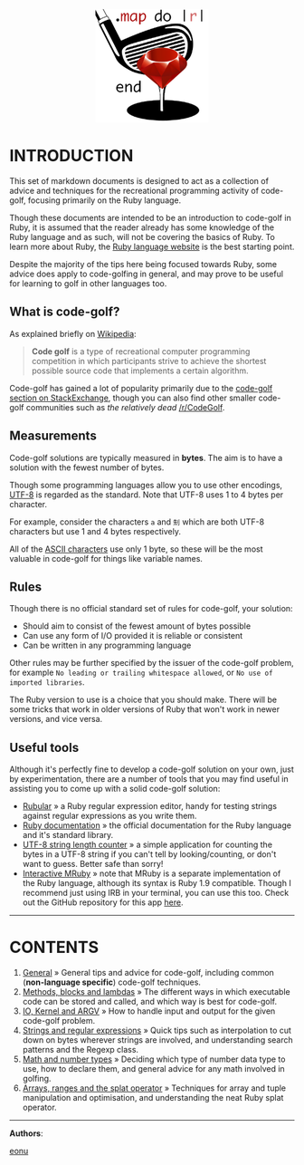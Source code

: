 <p align="center"><img width="200" src="assets/golf.png"></p>



# INTRODUCTION

This set of markdown documents is designed to act as a collection of advice and techniques for the recreational programming activity of code-golf, focusing primarily on the Ruby language.

Though these documents are intended to be an introduction to code-golf in Ruby, it is assumed that the reader already has some knowledge of the Ruby language and as such, will not be covering the basics of Ruby. To learn more about Ruby, the [Ruby language website](https://www.ruby-lang.org/en/) is the best starting point.

Despite the majority of the tips here being focused towards Ruby, some advice does apply to code-golfing in general, and may prove to be useful for learning to golf in other languages too.

## What is code-golf?

As explained briefly on [Wikipedia](https://en.wikipedia.org/wiki/Code_golf):

>**Code golf** is a type of recreational computer programming competition in which participants strive to achieve the shortest possible source code that implements a certain algorithm.

Code-golf has gained a lot of popularity primarily due to the [code-golf section on StackExchange](https://codegolf.stackexchange.com/), though you can also find other smaller code-golf communities such as *the relatively dead* [/r/CodeGolf](https://www.reddit.com/r/codegolf/).

## Measurements

Code-golf solutions are typically measured in **bytes**. The aim is to have a solution with the fewest number of bytes.

Though some programming languages allow you to use other encodings, [UTF-8](http://www.fileformat.info/info/unicode/utf8.htm) is regarded as the standard. Note that UTF-8 uses 1 to 4 bytes per character. 

For example, consider the characters `a` and `𠜎` which are both UTF-8 characters but use 1 and 4 bytes respectively.

All of the [ASCII characters](http://www.asciitable.com/) use only 1 byte, so these will be the most valuable in code-golf for things like variable names.

## Rules

Though there is no official standard set of rules for code-golf, your solution:

- Should aim to consist of the fewest amount of bytes possible
- Can use any form of I/O provided it is reliable or consistent
- Can be written in any programming language

Other rules may be further specified by the issuer of the code-golf problem, for example `No leading or trailing whitespace allowed`, or `No use of imported libraries`.

The Ruby version to use is a choice that you should make. There will be some tricks that work in older versions of Ruby that won't work in newer versions, and vice versa.

## Useful tools

Although it's perfectly fine to develop a code-golf solution on your own, just by experimentation, there are a number of tools that you may find useful in assisting you to come up with a solid code-golf solution:

- [Rubular](http://rubular.com/) » a Ruby regular expression editor, handy for testing strings against regular expressions as you write them.
- [Ruby documentation](http://ruby-doc.org/) » the official documentation for the Ruby language and it's standard library.
- [UTF-8 string length counter](https://mothereff.in/byte-counter) » a simple application for counting the bytes in a UTF-8 string if you can't tell by looking/counting, or don't want to guess. Better safe than sorry!
- [Interactive MRuby]() » note that MRuby is a separate implementation of the Ruby language, although its syntax is Ruby 1.9 compatible. Though I recommend just using IRB in your terminal, you can use this too. Check out the GitHub repository for this app [here](https://github.com/joshnuss/mruby-web-irb).

---

# CONTENTS

1. [General](/articles/1.md) » General tips and advice for code-golf, including common (**non-language specific**) code-golf techniques.
2. [Methods, blocks and lambdas](/articles/2.md) » The different ways in which executable code can be stored and called, and which way is best for code-golf.
3. [IO, Kernel and ARGV](/articles/3.md) » How to handle input and output for the given code-golf problem.
4. [Strings and regular expressions](/articles/3.md) » Quick tips such as interpolation to cut down on bytes wherever strings are involved, and understanding search patterns and the Regexp class.
5. [Math and number types](/articles/3.md) » Deciding which type of number data type to use, how to declare them, and general advice for any math involved in golfing.
6. [Arrays, ranges and the splat operator](/articles/3.md) » Techniques for array and tuple manipulation and optimisation, and understanding the neat Ruby splat operator.

---

**Authors**: 

[eonu](https://github.com/eonu) <Edwin Onuonga>